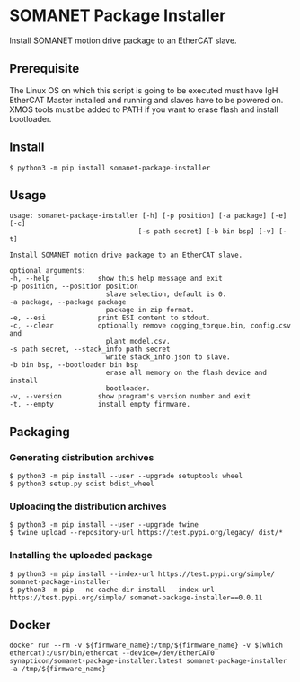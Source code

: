 # SOMANET Package Installer

Install SOMANET motion drive package to an EtherCAT slave.

## Prerequisite

The Linux OS on which this script is going to be executed must have IgH EtherCAT Master installed and running and slaves have to be powered on. XMOS tools must be added to PATH if you want to erase flash and install bootloader.

## Install

    $ python3 -m pip install somanet-package-installer

## Usage
    usage: somanet-package-installer [-h] [-p position] [-a package] [-e] [-c]
                                    [-s path secret] [-b bin bsp] [-v] [-t]

    Install SOMANET motion drive package to an EtherCAT slave.

    optional arguments:
    -h, --help            show this help message and exit
    -p position, --position position
                            slave selection, default is 0.
    -a package, --package package
                            package in zip format.
    -e, --esi             print ESI content to stdout.
    -c, --clear           optionally remove cogging_torque.bin, config.csv and
                            plant_model.csv.
    -s path secret, --stack_info path secret
                            write stack_info.json to slave.
    -b bin bsp, --bootloader bin bsp
                            erase all memory on the flash device and install
                            bootloader.
    -v, --version         show program's version number and exit
    -t, --empty           install empty firmware.

## Packaging

### Generating distribution archives

    $ python3 -m pip install --user --upgrade setuptools wheel
    $ python3 setup.py sdist bdist_wheel

### Uploading the distribution archives

    $ python3 -m pip install --user --upgrade twine
    $ twine upload --repository-url https://test.pypi.org/legacy/ dist/*

### Installing the uploaded package

    $ python3 -m pip install --index-url https://test.pypi.org/simple/ somanet-package-installer
    $ python3 -m pip --no-cache-dir install --index-url https://test.pypi.org/simple/ somanet-package-installer==0.0.11

## Docker

    docker run --rm -v ${firmware_name}:/tmp/${firmware_name} -v $(which ethercat):/usr/bin/ethercat --device=/dev/EtherCAT0 synapticon/somanet-package-installer:latest somanet-package-installer -a /tmp/${firmware_name}
